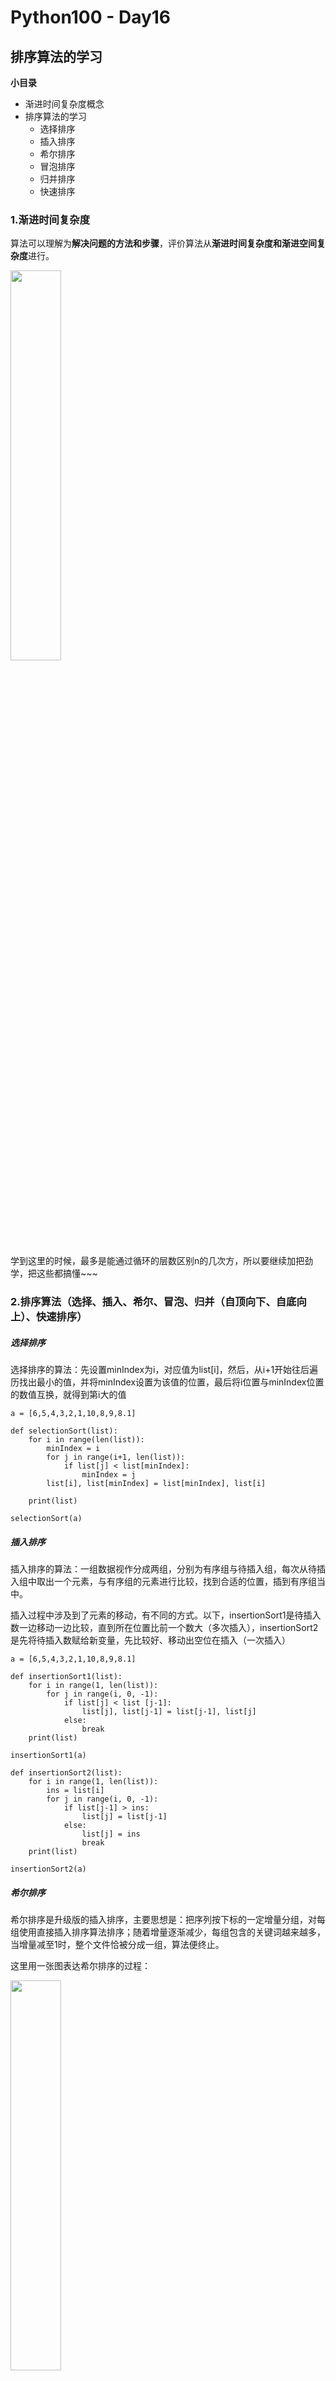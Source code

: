 # Python100 - Day16
## 排序算法的学习

**小目录**

+ 渐进时间复杂度概念
+ 排序算法的学习
	+ 选择排序
	+ 插入排序
	+ 希尔排序
	+ 冒泡排序
	+ 归并排序
	+ 快速排序

### 1.渐进时间复杂度

算法可以理解为**解决问题的方法和步骤**，评价算法从**渐进时间复杂度和渐进空间复杂度**进行。


<img src="https://raw.githubusercontent.com/chenjiahuan262821/LearnPy/master/python_100_day/day16_python/time_complexity.jpg" width="40%" height="40%">


学到这里的时候，最多是能通过循环的层数区别n的几次方，所以要继续加把劲学，把这些都搞懂~~~

### 2.排序算法（选择、插入、希尔、冒泡、归并（自顶向下、自底向上）、快速排序）

##### 选择排序

选择排序的算法：先设置minIndex为i，对应值为list[i]，然后，从i+1开始往后遍历找出最小的值，并将minIndex设置为该值的位置，最后将i位置与minIndex位置的数值互换，就得到第i大的值
	
	a = [6,5,4,3,2,1,10,8,9,8.1]
	
	def selectionSort(list):
		for i in range(len(list)):
			minIndex = i
			for j in range(i+1, len(list)):
				if list[j] < list[minIndex]:
					minIndex = j
			list[i], list[minIndex] = list[minIndex], list[i]
	
		print(list)
	
	selectionSort(a)

##### 插入排序

插入排序的算法：一组数据视作分成两组，分别为有序组与待插入组，每次从待插入组中取出一个元素，与有序组的元素进行比较，找到合适的位置，插到有序组当中。

插入过程中涉及到了元素的移动，有不同的方式。以下，insertionSort1是待插入数一边移动一边比较，直到所在位置比前一个数大（多次插入），insertionSort2是先将待插入数赋给新变量，先比较好、移动出空位在插入（一次插入）

	a = [6,5,4,3,2,1,10,8,9,8.1]
	
	def insertionSort1(list):
		for i in range(1, len(list)):
			for j in range(i, 0, -1):
				if list[j] < list [j-1]:
					list[j], list[j-1] = list[j-1], list[j]
				else: 
					break
		print(list)
	
	insertionSort1(a)
	
	def insertionSort2(list):
		for i in range(1, len(list)):
			ins = list[i] 
			for j in range(i, 0, -1):
				if list[j-1] > ins:
					list[j] = list[j-1]
				else:
					list[j] = ins
					break
		print(list)
	
	insertionSort2(a)

##### 希尔排序

希尔排序是升级版的插入排序，主要思想是：把序列按下标的一定增量分组，对每组使用直接插入排序算法排序；随着增量逐渐减少，每组包含的关键词越来越多，当增量减至1时，整个文件恰被分成一组，算法便终止。

这里用一张图表达希尔排序的过程：

<img src="https://raw.githubusercontent.com/chenjiahuan262821/LearnPy/master/python_100_day/day16_python/shellSort.jpg" width="40%" height="40%">

通过增量的设置，希尔排序减少了插入排序中许多无效的比较，所以其时间复杂度较直接插入排序低，低于O(n^2)，它的时间是所取“增量”序列的函数:最好时间复杂度是O(n)，平均时间复杂度： O(1.2^n ~ 1.5^n)，最坏时间复杂度： O(n^2)。

在希尔排序的理解时，我们倾向于以每一个分组进行处理去理解，但在代码实现中，不用这么按部就班地处理完一组再调转回来处理下一组，实现过程中，是从第step个元素开始，逐个跨组处理，同时，在插入数据时，采用元素交换法寻找最终位置。


首先，设置一个递减的增量序列作为步长step（通常是：n/2, n/4, n/8...，不过实际上会有更好的序列）。其次，每次循环都从第step个元素开始遍历，（i>=step）倘若第i个元素值小于第i-step个元素值，则交换。交换后i-=step（这是很重要的一步），倘若新的i依然满足（i>=step）的条件则继续对比及交换的过程，此处相当于每一组内进行插入排序的过程（要把组内前面的先排好再增添新的元素进来参与排序），以此类推。随着增量逐渐减少，每组包含的关键词越来越多，当增量减至1时，整个文件恰被分成一组，排序完成后，算法便终止。

	def shellSort(list):
		n = len(list)
		step = int(n/2)
		while step > 0 :
			for i in range(step, n):
				while i >= step and list[i] < list[i-step]:
					list[i-step], list[i] = list[i], list[i-step]
					i -= step
			step = int(step/2) 
		return list
	
	import numpy as np
	
	a = np.random.randint(low=0, high =200, size=9)
	
	print(a) # [107 120  90 104 158  64  75 133 174]
	print(shellSort(a)) # [ 64  75  90 104 107 120 133 158 174]


##### 冒泡排序

+ bubbleSort1-基本款

比较相邻的元素，如果前一个比后一个大，就交换他们两个；对每一对相邻元素作同样的工作，从开始第一对到结尾的最后一对，这步做完后，最后的元素会是最大的数。针对除了最后一个元素重复以上的步骤，得到第二大的元素在倒数第二位上，即已排出最大的两个元素，即在i次循环后，最大的i个元素已经归位在尾端，只需对前面未排好序的n-i个元素进行上述操作，直到没有任何一对数字需要比较，则序列最终有序。其中，外层循环总趟数为len-1，内层循环为在第i趟下所需要比较的次数。

	def bubbleSort1(list):
		n = len(list)
		for i in range(n-1):
			for j in range(n-i-1):
				if list[j] > list[j+1]:
					list[j], list[j+1] = list[j+1], list[j]
		return list

+ bubbleSort2-升级款（标记判断）

基于bubbleSort1，考虑到也许不用循环len-1这么多次，数列就已经排序好了，比如（这里只需交换4和5） 1 2 3 5 4 6 7 8 9 10。 可以加一个flag来记录是否上一次循环是否发生过交换，倘若没有，就可以终止循环了。
	
	def bubbleSort2(list):
		n = len(list)
		for i in range(n-1):
			flag = 0
			for j in range(n-i-1):
				if list[j] > list[j+1]:
					list[j], list[j+1] = list[j+1], list[j]
					flag = 1
			if flag == 0:
				break
	
		return list

+ bubbleSort3-升级款（记录标记位置）

基于bubbleSort2只是打了标记，事实上，可以进一步记住它最后一次交换的位置，也就是上一段中flag最后一次置1的位置。假设这个位置为P，那么P之后的元素已经有序，P之前的元素还可能无序，所以我们只需要对P之前的元素再进行排序就可以了。下面代码中，flag_pos记录下最后一次交换的位置，当flag_pos为0，则表明上一次循环没有任何交换-排序已完成，则会终止循环。

	def bubbleSort3(list):
		n = len(list)
		flag_pos = n-1
		while flag_pos>0:
			pos = flag_pos
			flag_pos = 0
			for j in range(pos):
				if list[j] > list[j+1]:
					list[j], list[j+1] = list[j+1], list[j]
					flag_pos = j
		return list

+ bubbleSort4（cocktailSort）-鸡尾酒款（来回搅拌）

先对数组从左到右进行升序的冒泡排序，再对数组进行从右到左的降序的冒泡排序，以此类推，持续的、依次的改变冒泡的方向，并不断缩小没有排序的数组范围。

	def cocktailSort(list):
		flag = 1
		bottom = 0
		top = len(list)-1
		while flag:
			flag = 0
			for j in range(bottom, top , 1):
				if list[j] > list[j+1]:
					list[j], list[j+1] = list[j+1], list[j]
					flag = 1
			top = top - 1
	
			for j in range(top, bottom, -1):
				if list[j] < list[j-1]:
					list[j], list[j-1] = list[j-1], list[j]
					flag = 1
			bottom = bottom + 1
		return list




##### 归并排序

> 自顶向下对的归并排序以及快速排序都用到了一个很重要的思想，那就是：分而治之——将原问题分解为若干个规模更小但结构与原问题相似的子问题，用递归的方法地解这些子问题，然后将这些子问题的解组合为原问题的解。
> 
> 自底向上的归并排序虽然没有用递归，用的是迭代的思想，但是传说这道题在算法面试的时候经常考到，这也是用于解决链表排序的重要方法。

+ 自顶向下归并排序

“归并”拆成：递归（二分）+合并，下面mergeSort函数就是不断进行二分直到直至每一组都只存在单个元素，然后调用merge函数，而merge函数作用就是对两个有序数列进行合并成新的有序数列（大致是有序，但是会将剩下的元素直接加入数列，它们不一定有序）。

具体操作：
将一组数字不断二分，直至每一组都只存在单个元素，则此时每一组都是有序数列（only one element）。然后，开始对有序数列进行合并，类似于把前面的二分逆回去，一边合并一边排序：左右两个数列，先copy一份，从两个数列分别的第一个元素开始比大小，小的放入数列的第一个位置，随之在那个数列里指针往后移一位，重复操作直到指针移到左数列或右数列的末端。此时将还没放入数列的元素全部添加到数列（不一定有序），参与下一次合并……

难点在于对递归的理解（一定要限定终止条件，理解虽然是同一个函数但是传入的参数不同），在理解利用递归实现的二分后，编写函数实现两个有序序列的合并就Ok了。

	def mergeSort(list):
		n = len(list)
		if n <= 1:
			return list
		mid_index = n//2
		left = mergeSort(list[:mid_index])
		right = mergeSort(list[mid_index:])
		return merge(left, right)
	
	def merge(left_list, right_list):
		list = []
		i, j = 0, 0
		while i < len(left_list) and j < len(right_list):
			if left_list[i] < right_list[j]:
				list.append(left_list[i])
				i += 1
			else:
				list.append(right_list[j])
				j += 1
		list += left_list[i:]
		list += right_list[j:]
		return list


+ 自底向上归并排序

自底向上的归并排序没有用到递归，只用到迭代。传说是面试常考题，它的特殊的点在于，没有使用数组index的特性（疑问：真的没有用到吗，我怎么觉得用到了？），可以用于实现对链表的nlogN复杂度的排序。

从单个单个的元素开始，两个有序数列两两合并，一直到最上面合为一个数列

	def mergeSortBU(list):
		step = 1
		while step < len(list): 
			for i in range(0, len(list)-step, step*2):
				left_list = list[i : i+step]
				right_list = list[i+step : min(i+step+step, len(list))]
				list[i :min(i+step+step, len(list))] = merge(left_list, right_list)
			step *= 2
		return list
	
	
	def merge(left_list, right_list):
		list = []
		i, j = 0, 0
		while i < len(left_list) and j < len(right_list):
			if left_list[i] < right_list[j]:
				list.append(left_list[i])
				i += 1
			else:
				list.append(right_list[j])
				j += 1
		list += left_list[i:]
		list += right_list[j:]
		return list

##### 快速排序

在序列中抽取一个元素，先把这个元素放到它排序后应该在的位置上，同时使得这个元素把序列分割成两个独立部分——左边部分的序列都比划分值小，右边部分的序列比划分值大，然后再对这两个序列按照同样的方法进行排序，直到整个序列都有序。

下面partition函数的作用就是找到那个分割的位置，具体操作是：先把待排序的一个值赋给pivot_value，然后与序列中的值从右到左进行比较，倘若值比pivot_value大则不用动，指针向左移一位即可，但如果比pivot_value小，那么这个值要放去左边的位置，这里的操作是放入左边指针所在位置，覆盖后则从左到右开始比较，倘若值比pivot_value小则不用动，指针向右移一位即可，但如果比pivot_value大，则要放去右边，这里的操作时覆盖掉上一步里被放到左边的那个数的值（右边指针停留的位置）；而q_sort函数用递归的方式对被分割的两个序列重复操作~

	def quickSort(L):
		return q_sort(L, 0, len(L)-1)
	
	def q_sort(L, left, right):
		if left<right:
			pivot = partition(L, left, right)
			q_sort(L, left, pivot-1)
			q_sort(L, pivot+1, right)
		return L
	
	def partition(L, left, right):
		pivot_value = L[left]
	
		while left<right:
			while left<right and L[right]>=pivot_value:
				right -= 1
			L[left] = L[right]
			while left<right and L[left]<=pivot_value:
				left += 1
			L[right] = L[left]
	
		L[left] = pivot_value
		return left
	
	a = [9,8,9,6,7,4,22,11,3]
	print(quickSort(a))

其他考虑：对于上面的代码，分组基准的选取只是取列表的第一个值，太过于随便，如果能够取到序列的中间值时，快排效率是最高的；若序列长度过于小(比如只有几个元素)，快排效率就不如插入排序了，可以设置一个列表元素大小的临界值，若小于这个值，就用插入排序，大于这个值用快排。

**撒花，至此，排序的算法基本学过一遍啦！！！**


